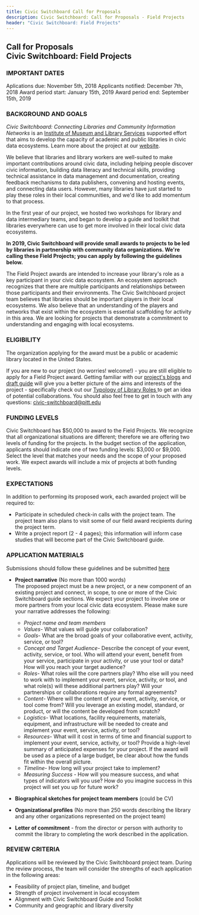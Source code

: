 ```yaml
---
title: Civic Switchboard Call for Proposals
description: Civic Switchboard: Call for Proposals - Field Projects
header: "Civic Switchboard: Field Projects"
---
```


Call for Proposals  
Civic Switchboard: Field Projects
---
### IMPORTANT DATES
Aplications due: November 5th, 2018
Applicants notified: December 7th, 2018
Award period start:  January 15th, 2019
Award period end: September 15th,  2019

### BACKGROUND AND GOALS
*Civic Switchboard: Connecting Libraries and Community Information Networks* is an [Institute of Museum and Library Services](https://www.imls.org) supported effort that aims to develop the capacity of academic and public libraries in civic data ecosystems. Learn more about the project at our [website](https://civic-switchboard.github.io/).  

We believe that libraries and library workers are well-suited to make important contributions around civic data, including helping people discover civic information, building data literacy and technical skills, providing technical assistance in data management and documentation, creating feedback mechanisms to data publishers, convening and hosting events, and connecting data users. However, many libraries have just started to play these roles in their local communities, and we'd like to add momentum to that process.

In the first year of our project, we hosted two workshops for library and data intermediary teams, and began to develop a guide and toolkit that libraries everywhere can use to get more involved in their local civic data ecosystems.  

**In 2019, Civic Switchboard will provide small awards to projects to be led by libraries in partnership with community data organizations.  We're calling these Field Projects; you can apply by following the guidelines below.** 

The Field Project awards are intended to increase your library's role as a key participant in your civic data ecosystem. An ecosystem approach recognizes that there are multiple participants and relationships between those participants and their environments. The Civic Switchboard project team believes that libraries should be important players in their local ecosystems.  We also believe that an understanding of the players and networks that exist within the ecosystem is essential scaffolding for activity in this area.  We are looking for projects that demonstrate a commitment to understanding and engaging with local ecosystems.

### ELIGIBILITY 
The organization applying for the award must be a public or academic library located in the United States.  

If you are new to our project (no worries! welcome!) -  you are still eligible to apply for a Field Project award.  Getting familiar with our [project's blogs](https://civic-switchboard.github.io/updates/index.html) and [draft guide](https://civic-switchboard.gitbook.io/guide/) will give you a better picture of the aims and interests of the project - specifically check out our [Typology of Library Roles ](https://civic-switchboard.gitbook.io/guide/activating/typology-of-library-roles)  to get an idea of potential collaborations.  You should also feel free to get in touch with any questions: civic-switchboard@pitt.edu  

### FUNDING LEVELS 
Civic Switchboard has $50,000 to award to the Field Projects.  We recognize that all organizational situations are different; therefore we are offering two levels of funding for the projects. In the budget section of the application, applicants should indicate one of two funding levels: $3,000 or $9,000. Select the level that matches your needs and the scope of your proposed work. We expect awards will include a mix of projects at both funding levels.

### EXPECTATIONS
In addition to performing its proposed work, each awarded project will be required to: 
* Participate in scheduled check-in calls with the project team.  The project team also plans to visit some of our field award recipients during the project term.
* Write a project report (2 - 4 pages); this information will inform case studies that will become part of the Civic Switchboard guide.

### APPLICATION MATERIALS
Submissions should follow these guidelines and be submitted [here](https://goo.gl/forms/ctwvibo0K9uDGuSB3)

* **Project narrative** (No more than 1000 words)   
The proposed project must be a new project, or a new component of an existing project and connect, in scope, to one or more of the Civic Switchboard guide sections. We expect your project to involve one or more partners from your local civic data ecosystem. Please make sure your narrative addresses the following:    

    - *Project name and team members*   
    - *Values*- What values will guide your collaboration?    
    - *Goals*-  What are the broad goals of your collaborative event, activity, service, or tool? 
    - *Concept and Target Audience*- Describe the concept of your event, activity, service, or tool.  Who will attend your event, benefit from your service, participate in your activity, or use your tool or data? How will you reach your target audience? 
    - *Roles*-  What roles will the core partners play? Who else will you need to work with to implement your event, service, activity, or tool, and what role(s) will these additional partners play?   Will your partnerships or collaborations require any formal agreements?
    - *Content*- Where will the content of your event, activity, service, or tool come from? Will you leverage an existing model, standard, or product, or will the content be developed from scratch?
    - *Logistics*- What locations, facility requirements, materials, equipment, and infrastructure will be needed to create and implement your event, service, activity, or tool?
    - *Resources*- What will it cost in terms of time and financial support to implement your event, service, activity, or tool? Provide a high-level summary of anticipated expenses for your project. If the award will be used as a piece of a large budget, be clear about how the funds fit within the overall picture.
    - *Timeline*- How long will your project take to implement?
    - *Measuring Success* - How will you measure success, and what types of indicators will you use?  How do you imagine success in this project will set you up for future work?


* **Biographical sketches for project team members** (could be CV) 

* **Organizational profiles** (No more than 250 words describing the library and any other organizations represented on the project team)   

* **Letter of commitment** - from the director or person with authority to commit the library to completing the work described in the application.  


### REVIEW CRITERIA
Applications will be reviewed by the Civic Switchboard project team. During the review process, the team will consider the strengths of each application in the following areas:   
* Feasibility of project plan, timeline, and budget
* Strength of project involvement in local ecosystem
* Alignment with Civic Switchboard Guide and Toolkit
* Community and geographic and library diversity



